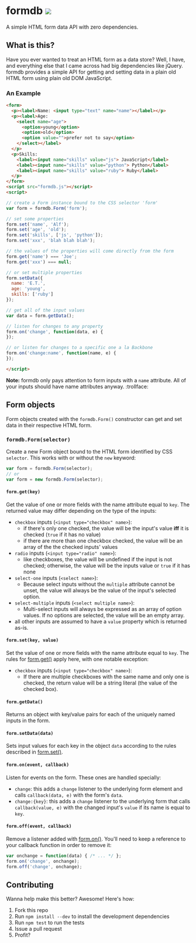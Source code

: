 # formdb ![](https://travis-ci.org/shawnbot/formdb.svg)
A simple HTML form data API with zero dependencies.

## What is this?
Have you ever wanted to treat an HTML form as a data store? Well, I have, and everything else that I came across had big dependencies like jQuery. formdb provides a simple API for getting and setting data in a plain old HTML form using plain old DOM JavaScript.

### An Example
```html
<form>
  <p><label>Name: <input type="text" name="name"></label></p>
  <p><label>Age:
    <select name="age">
      <option>young</option>
      <option>old</option>
      <option value="">prefer not to say</option>
    </select></label>
  </p>
  <p>Skills:
    <label><input name="skills" value="js"> JavaScript</label>
    <label><input name="skills" value="python"> Python</label>
    <label><input name="skills" value="ruby"> Ruby</label>
  </p>
</form>
<script src="formdb.js"></script>
<script>

// create a Form instance bound to the CSS selector 'form'
var form = formdb.Form('form');

// set some properties
form.set('name', 'Alf');
form.set('age', 'old');
form.set('skills', ['js', 'python']);
form.set('xxx', 'blah blah blah');

// the values of the properties will come directly from the form
form.get('name') === 'Joe';
form.get('xxx') === null;

// or set multiple properties
form.setData({
  name: 'E.T.',
  age: 'young',
  skills: ['ruby']
});

// get all of the input values
var data = form.getData();

// listen for changes to any property
form.on('change', function(data, e) {
});

// or listen for changes to a specific one a la Backbone
form.on('change:name', function(name, e) {
});

</script>
```

**Note:** formdb only pays attention to form inputs with a `name` attribute. All of your inputs should have name attributes anyway. :trollface:

## Form objects
Form objects created with the `formdb.Form()` constructor can get and set data in their respective HTML form.

### `formdb.Form(selector)`
Create a new Form object bound to the HTML form identified by CSS `selector`. This works with or without the `new` keyword:

```js
var form = formdb.Form(selector);
// or
var form = new formdb.Form(selector);
```

#### <a name="form-get"></a> `form.get(key)`
Get the value of one or more fields with the name attribute equal to `key`. The returned value may differ depending on the type of the inputs:

* `checkbox` inputs (`<input type="checkbox" name>`):
  * if there's only one checked, the value will be the input's value **iff** it is checked (`true` if it has no value)
  * if there are more than one checkbox checked, the value will be an array of the the checked inputs' values
* `radio` inputs (`<input type="radio" name>`):
  * like checkboxes, the value will be undefined if the input is not checked; otherwise, the value will be the inputs value or `true` if it has none
* `select-one` inputs (`<select name>`):
  * Because select inputs without the `multiple` attribute cannot be unset, the value will always be the value of the input's selected option.
* `select-multiple` inputs (`<select multiple name>`):
  * Multi-select inputs will always be expressed as an array of option values. If no options are selected, the value will be an empty array.
* all other inputs are assumed to have a `value` property which is returned as-is.

#### <a name="form-set"></a> `form.set(key, value)`
Set the value of one or more fields with the name attribute equal to `key`. The rules for [form.get()](#form-get) apply here, with one notable exception:

* `checkbox` inputs (`<input type="checkbox" name>`):
  * If there are multiple checkboxes with the same name and only one is checked, the return value will be a string literal (the value of the checked box).


#### <a name="form-getData"></a> `form.getData()`
Returns an object with key/value pairs for each of the uniquely named inputs in the form.

#### <a name="form-setData"></a> `form.setData(data)`
Sets input values for each key in the object `data` according to the rules described in [form.set()](#form-set).

#### <a name="form-on"></a> `form.on(event, callback)`
Listen for events on the form. These ones are handled specially:

* `change`: this adds a `change` listener to the underlying form element and calls `callback(data, e)` with the form's `data`.
* `change:{key}`: this adds a `change` listener to the underlying form that calls `callback(value, e)` with the changed input's `value` if its name is equal to `key`.

#### <a name="form-off"></a> `form.off(event, callback)`
Remove a listener added with [form.on()](#form-on). You'll need to keep a reference to your callback function in order to remove it:

```js
var onchange = function(data) { /* ... */ };
form.on('change', onchange);
form.off('change', onchange);
```

## Contributing
Wanna help make this better? Awesome! Here's how:

1. Fork this repo
2. Run `npm install --dev` to install the development dependencies
3. Run `npm test` to run the tests
4. Issue a pull request
5. Profit?
